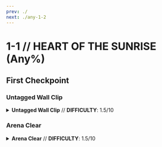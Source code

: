 ```yaml
---
prev: ./
next: ./any-1-2
---
```


# 1-1 // HEART OF THE SUNRISE (Any%)

## First  Checkpoint

<div class="hidden-header">

### Untagged Wall Clip

</div>

<details class="easy">
    <summary>
        <b>Untagged Wall Clip</b> // <b>DIFFICULTY</b>: 1.5/10
    </summary>
    <p>
        <a href="/speedrun-tech#slam-storage">Slam store</a> in the entrance pipe, and <a href="/speedrun-tech#slide-jump">slide jump</a>, then <a href="/speedrun-tech#slide-jump">slide jump</a> slightly to the right to curve around the cerberus statue. When you land turn left and slide under the tree branch.
    </p>
    <p>
        Stand against the wall between the fallen pillar and the door, look straight down, fire and a frozen rocket. Jump and slam to mount the rocket, this will place you out of bounds.
        </p>
    <p>
        Slam off the rocket, and turn around, let yourself fall for a moment, then <a href="/speedrun-tech#flick-ub">flick ub</a> to the checkpoint.
    </p>
</details>

<div class="hidden-header">

### Arena Clear

</div>
<details class=easy>
    <summary>
        <b>Arena Clear</b> // <b>DIFFICULTY</b>: 1.5/10
        </summary>
    <p>
        <a href="/speedrun-tech#dash-jump">Dash Jump</a> into a <a href="/speedrun-tech#slide-jump">slide jump</a> to reach the arena.
    </p>
    <p>
        Fire saws as you enter the arena, place all of your magnets on the bottom center of the exit door then fire an oversaw.
    </p>
    <p>
        Whiplash and jumpstart one of the strays, fire some nails into it, then knuckleblast it 
        Throw a few coins for additional conduction.
    </p>
    <p>
        Stand in the center of the room facing straight up, and <a href="/speedrun-tech#nuke">nuke</a> when the drones spawn.
    </p>
    <p>
        Delaying the nuke until slightly after the drones spawn will make it kill all of them more consistently.
        </p>
    <p>
        <a href="/speedrun-tech#slam-store-exit">Slam store exit</a>
    </p>
</details>
